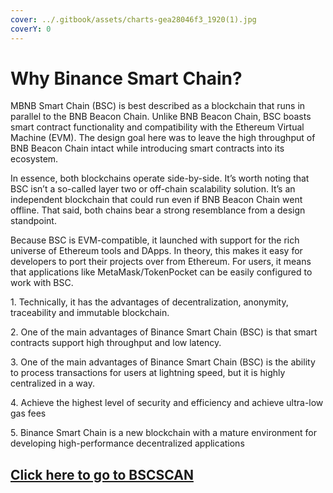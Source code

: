 ```yaml
---
cover: ../.gitbook/assets/charts-gea28046f3_1920(1).jpg
coverY: 0
---
```


# Why Binance Smart Chain?

MBNB Smart Chain (BSC) is best described as a blockchain that runs in parallel to the BNB Beacon Chain. Unlike BNB Beacon Chain, BSC boasts smart contract functionality and compatibility with the Ethereum Virtual Machine (EVM). The design goal here was to leave the high throughput of BNB Beacon Chain intact while introducing smart contracts into its ecosystem.

In essence, both blockchains operate side-by-side. It’s worth noting that BSC isn’t a so-called layer two or off-chain scalability solution. It’s an independent blockchain that could run even if BNB Beacon Chain went offline. That said, both chains bear a strong resemblance from a design standpoint.

Because BSC is EVM-compatible, it launched with support for the rich universe of Ethereum tools and DApps. In theory, this makes it easy for developers to port their projects over from Ethereum. For users, it means that applications like MetaMask/TokenPocket can be easily configured to work with BSC.

1\. Technically, it has the advantages of decentralization, anonymity, traceability and immutable blockchain.

2\. One of the main advantages of Binance Smart Chain (BSC) is that smart contracts support high throughput and low latency.

3\. One of the main advantages of Binance Smart Chain (BSC) is the ability to process transactions for users at lightning speed, but it is highly centralized in a way.

4\. Achieve the highest level of security and efficiency and achieve ultra-low gas fees

5\. Binance Smart Chain is a new blockchain with a mature environment for developing high-performance decentralized applications

## &#x20;[Click here to go to BSCSCAN](why-matic-polygon.md#www.bscscan.com)[ ](https://www.bscscan.com) <a href="#www.bscscan.com" id="www.bscscan.com"></a>
